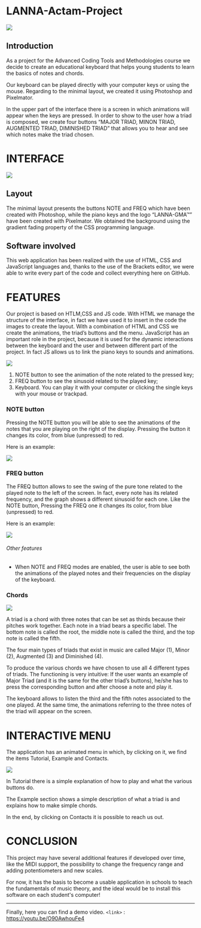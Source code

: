 # LANNA-Actam-Project

![](https://github.com/giuris/LANNA-Actam-Project/blob/main/screenshots/logo.png)

## Introduction
As a project for the Advanced Coding Tools and Methodologies course we decide to create an educational keyboard that helps young students to learn the basics of notes and chords. 

Our keyboard can be played directly with your computer keys or using the mouse. Regarding to the minimal layout, we created it using Photoshop and Pixelmator.

In the upper part of the interface there is a screen in which animations will appear when the keys are pressed. In order to show to the user how a triad is composed, we create four buttons “MAJOR TRIAD, MINON TRIAD, AUGMENTED TRIAD, DIMINISHED TRIAD” that allows you to hear and see which notes make the triad chosen.

# INTERFACE

![](https://github.com/giuris/LANNA-Actam-Project/blob/main/screenshots/layout.png)

## Layout 
The  minimal layout presents the buttons NOTE and FREQ which have been created with Photoshop, while the piano keys and the logo “LANNA-GMA™” have been created with Pixelmator.
We obtained the background using the gradient fading property of the CSS programming language. 

## Software involved
This web application has been realized with the use of HTML, CSS and JavaScript languages and, thanks to the use of the Brackets editor, we were able to write every part of the code and collect everything here on GitHub.


# FEATURES
Our project is based on HTLM,CSS and JS code. With HTML we manage the structure of the interface, in fact we have used it to insert in the code the images to create the layout. With a combination of HTML and CSS we create the animations, the triad’s buttons and the menu. JavaScript has an important role in the project, because it is used for the dynamic interactions between the keyboard and the user and between different part of the project. In fact JS allows us to link the piano keys to sounds and animations.

![](https://github.com/giuris/LANNA-Actam-Project/blob/main/screenshots/tastieraFREQNOTE.png)

1. NOTE button to see the animation of the note related to the pressed key;
2. FREQ button to see the sinusoid related to the played key;
3. Keyboard. You can play it with your computer or clicking the single keys with your mouse or trackpad.


### NOTE button
Pressing the NOTE button you will be able to see the animations of the notes that you are playing on the right of the display. 
Pressing the button it changes its color, from blue (unpressed) to red.

Here is an example:

![](https://github.com/giuris/LANNA-Actam-Project/blob/main/screenshots/notee.png)



### FREQ button
The FREQ button allows to see the swing of the pure tone related to the played note to the left of the screen. In fact, every note has its related frequency, and the graph shows a different sinusoid for each one.
Like the NOTE button, Pressing the FREQ one it changes its color, from blue (unpressed) to red.

Here is an example:

![](https://github.com/giuris/LANNA-Actam-Project/blob/main/screenshots/freqq.png)


###### Other features
- When NOTE and FREQ modes are enabled, the user is able to see both the animations of the played notes and their frequencies on the display of the keyboard. 


### Chords

![](https://github.com/giuris/LANNA-Actam-Project/blob/main/screenshots/tastieraCHORDS.png)

A triad is a chord with three notes that can be set as thirds because their pitches work together. Each note in a triad bears a specific label. The bottom note is called the root, the middle note is called the third, and the top note is called the fifth. 

The four main types of triads that exist in music are called Major (1), Minor (2), Augmented (3) and Diminished (4). 

To produce the various chords we have chosen to use all 4 different types of triads. The functioning is very intuitive: If the user wants an example of Major Triad (and it is the same for the other triad’s buttons), he/she has to press the corresponding button and after choose a note and play it. 

The keyboard allows to listen the third and the fifth notes associated to the one played. At the same time, the animations referring to the three notes of the triad will appear on the screen.


# INTERACTIVE MENU
The application has an animated menu in which, by clicking on it, we find the items Tutorial, Example and Contacts.

![](https://github.com/giuris/LANNA-Actam-Project/blob/main/screenshots/menu.png)

In Tutorial there is a simple explanation of how to play and what the various buttons do.

The Example section shows a simple description of what a triad is and explains how to make simple chords.

In the end, by clicking on Contacts it is possible to reach us out.


# CONCLUSION
This project may have several additional features if developed over time, like the MIDI support, the possibility to change the frequency range and adding potentiometers and new scales.

For now, it has the basis to become a usable application in schools to teach the fundamentals of music theory, and the ideal would be to install this software on each student's computer!

------------------------------------

Finally, here you can find a demo video.
`<link>` : <https://youtu.be/O90AwhouFe4>
